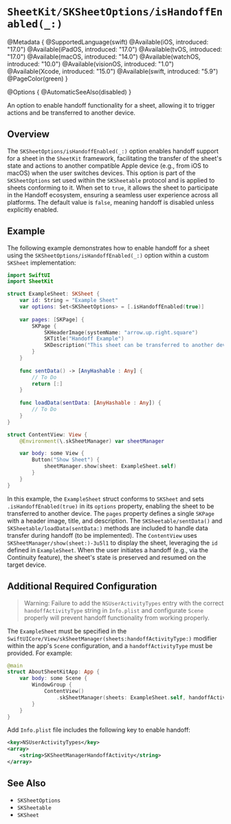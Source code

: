 # ``SheetKit/SKSheetOptions/isHandoffEnabled(_:)``

@Metadata {
    @SupportedLanguage(swift)
    @Available(iOS, introduced: "17.0")
    @Available(iPadOS, introduced: "17.0")
    @Available(tvOS, introduced: "17.0")
    @Available(macOS, introduced: "14.0")
    @Available(watchOS, introduced: "10.0")
    @Available(visionOS, introduced: "1.0")
    @Available(Xcode, introduced: "15.0")
    @Available(swift, introduced: "5.9")
    @PageColor(green)
}

@Options {
    @AutomaticSeeAlso(disabled)
}

An option to enable handoff functionality for a sheet, allowing it to trigger actions and be transferred to another device.

## Overview

The ``SKSheetOptions/isHandoffEnabled(_:)`` option enables handoff support for a sheet in the `SheetKit` framework, facilitating the transfer of the sheet's state and actions to another compatible Apple device (e.g., from iOS to macOS) when the user switches devices. This option is part of the ``SKSheetOptions`` set used within the ``SKSheetable`` protocol and is applied to sheets conforming to it. When set to `true`, it allows the sheet to participate in the Handoff ecosystem, ensuring a seamless user experience across all platforms. The default value is `false`, meaning handoff is disabled unless explicitly enabled.

## Example

The following example demonstrates how to enable handoff for a sheet using the ``SKSheetOptions/isHandoffEnabled(_:)`` option within a custom `SKSheet` implementation:

```swift
import SwiftUI
import SheetKit

struct ExampleSheet: SKSheet {
    var id: String = "Example Sheet"
    var options: Set<SKSheetOptions> = [.isHandoffEnabled(true)]
    
    var pages: [SKPage] {
        SKPage {
            SKHeaderImage(systemName: "arrow.up.right.square")
            SKTitle("Handoff Example")
            SKDescription("This sheet can be transferred to another device.")
        }
    }
    
    func sentData() -> [AnyHashable : Any] {
        // To Do
        return [:]
    }
    
    func loadData(sentData: [AnyHashable : Any]) {
        // To Do
    }
}

struct ContentView: View {
    @Environment(\.skSheetManager) var sheetManager

    var body: some View {
        Button("Show Sheet") {
            sheetManager.show(sheet: ExampleSheet.self)
        }
    }
}
```

In this example, the `ExampleSheet` struct conforms to `SKSheet` and sets `.isHandoffEnabled(true)` in its `options` property, enabling the sheet to be transferred to another device. The `pages` property defines a single `SKPage` with a header image, title, and description. The ``SKSheetable/sentData()`` and ``SKSheetable/loadData(sentData:)`` methods are included to handle data transfer during handoff (to be implemented). The `ContentView` uses ``SKSheetManager/show(sheet:)-3u5l1`` to display the sheet, leveraging the `id` defined in `ExampleSheet`. When the user initiates a handoff (e.g., via the Continuity feature), the sheet's state is preserved and resumed on the target device.

## Additional Required Configuration

>Warning: Failure to add the `NSUserActivityTypes` entry with the correct ``handoffActivityType`` string in `Info.plist` and configurate `Scene` properly  will prevent handoff functionality from working properly.

The `ExampleSheet` must be specified in the ``SwiftUICore/View/skSheetManager(sheets:handoffActivityType:)`` modifier within the app's `Scene` configuration, and a `handoffActivityType` must be provided. For example:

```swift
@main
struct AboutSheetKitApp: App {
    var body: some Scene {
        WindowGroup {
            ContentView()
                .skSheetManager(sheets: ExampleSheet.self, handoffActivityType: "SKSheetManagerHandoffActivity")
        }
    }
}
```



Add `Info.plist` file includes the following key to enable handoff:

```xml
<key>NSUserActivityTypes</key>
<array>
    <string>SKSheetManagerHandoffActivity</string>
</array>
```

## See Also

- ``SKSheetOptions``
- ``SKSheetable``
- ``SKSheet``
